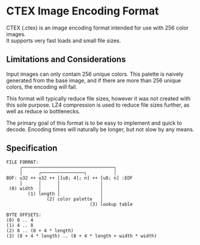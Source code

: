 # CTEX Image Encoding Format

CTEX (.ctex) is an image encoding format intended for use with 256 color images.  
It supports very fast loads and small file sizes.

## Limitations and Considerations
Input images can only contain 256 unique colors.
This palette is naively generated from the base image,
and if there are more than 256 unique colors, the encoding will fail.

This format will typically reduce file sizes, however it was not created with this sole purpose.
LZ4 compression is used to reduce file sizes further, as well as reduce io bottlenecks.

The primary goal of this format is to be easy to implement and quick to decode.
Encoding times will naturally be longer, but not slow by any means.

## Specification
```
FILE FORMAT:
     ┌──────────────────────────────────┐
     │      ┌────────────────┐          │
BOF: u32 ++ u32 ++ [[u8; 4]; n] ++ [u8; n] :EOF
     │      │      │               │
 (0) width  │      │               │
        (1) length │               │
               (2) color palette   │
                               (3) lookup table

BYTE OFFSETS:
(0) 0 .. 4
(1) 4 .. 8
(2) 8 .. (8 + 4 * length)
(3) (8 + 4 * length) .. (8 + 4 * length + width * width)
```
